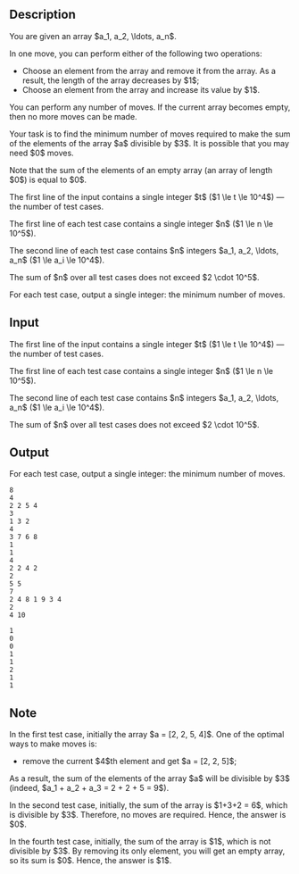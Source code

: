 ## Description

<div><p>You are given an array $a_1, a_2, \ldots, a_n$.</p><p>In one move, you can perform either of the following two operations:</p><ul> <li> Choose an element from the array and remove it from the array. As a result, the length of the array decreases by $1$;</li><li> Choose an element from the array and increase its value by $1$. </li></ul><p>You can perform any number of moves. If the current array becomes empty, then no more moves can be made.</p><p>Your task is to find the <span class="tex-font-style-bf">minimum</span> number of moves required to make the sum of the elements of the array $a$ divisible by $3$. It is possible that you may need $0$ moves.</p><p>Note that the sum of the elements of an empty array (an array of length $0$) is equal to $0$.</p></div><div class="input-specification"><p>The first line of the input contains a single integer $t$ ($1 \le t \le 10^4$)&nbsp;— the number of test cases.</p><p>The first line of each test case contains a single integer $n$ ($1 \le n \le 10^5$).</p><p>The second line of each test case contains $n$ integers $a_1, a_2, \ldots, a_n$ ($1 \le a_i \le 10^4$).</p><p>The sum of $n$ over all test cases does not exceed $2 \cdot 10^5$.</p></div><div class="output-specification"><p>For each test case, output a single integer: the minimum number of moves.</p></div>

## Input

<p>The first line of the input contains a single integer $t$ ($1 \le t \le 10^4$)&nbsp;— the number of test cases.</p><p>The first line of each test case contains a single integer $n$ ($1 \le n \le 10^5$).</p><p>The second line of each test case contains $n$ integers $a_1, a_2, \ldots, a_n$ ($1 \le a_i \le 10^4$).</p><p>The sum of $n$ over all test cases does not exceed $2 \cdot 10^5$.</p>

## Output

<p>For each test case, output a single integer: the minimum number of moves.</p>





```input1|2,3,6,7,10,11,14,15
8
4
2 2 5 4
3
1 3 2
4
3 7 6 8
1
1
4
2 2 4 2
2
5 5
7
2 4 8 1 9 3 4
2
4 10
```




```output1
1
0
0
1
1
2
1
1
```



## Note

<p>In the first test case, initially the array $a = [2, 2, 5, 4]$. One of the optimal ways to make moves is: </p><ul> <li> remove the current $4$th element and get $a = [2, 2, 5]$; </li></ul> As a result, the sum of the elements of the array $a$ will be divisible by $3$ (indeed, $a_1 + a_2 + a_3 = 2 + 2 + 5 = 9$).<p>In the second test case, initially, the sum of the array is $1+3+2 = 6$, which is divisible by $3$. Therefore, no moves are required. Hence, the answer is $0$.</p><p>In the fourth test case, initially, the sum of the array is $1$, which is not divisible by $3$. By removing its only element, you will get an empty array, so its sum is $0$. Hence, the answer is $1$.</p>
